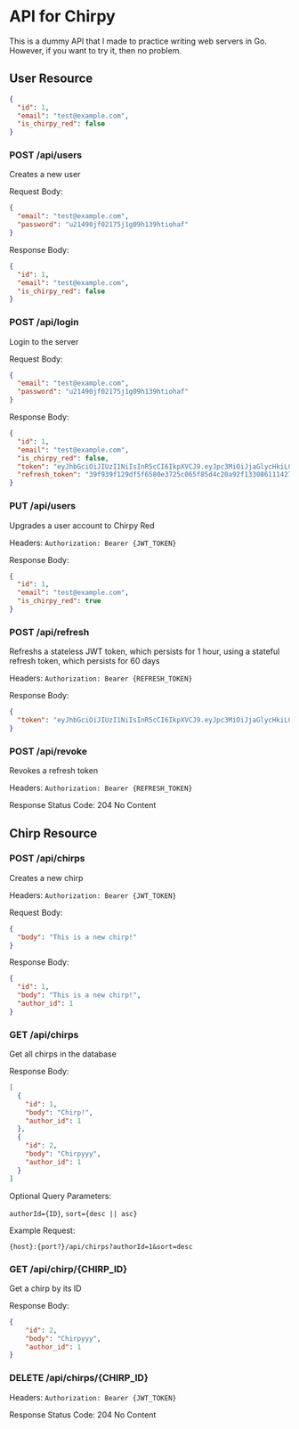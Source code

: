 # API for Chirpy
This is a dummy API that I made to practice writing web servers in Go. However, if you want to try it, then no problem.

## User Resource
```json
{
  "id": 1,
  "email": "test@example.com",
  "is_chirpy_red": false
}
```

### POST /api/users
Creates a new user

Request Body:
```json
{
  "email": "test@example.com",
  "password": "u21490jf02175j1g09h139htiohaf"
}
```

Response Body:
```json
{
  "id": 1,
  "email": "test@example.com",
  "is_chirpy_red": false
}
```

### POST /api/login
Login to the server

Request Body:
```json
{
  "email": "test@example.com",
  "password": "u21490jf02175j1g09h139htiohaf"
}
```

Response Body:
```json
{
  "id": 1,
  "email": "test@example.com",
  "is_chirpy_red": false,
  "token": "eyJhbGciOiJIUzI1NiIsInR5cCI6IkpXVCJ9.eyJpc3MiOiJjaGlycHkiLCJzdWIiOiIxIiwiZXhwIjoxNzI1ODk4NzQwLCJpYXQiOjE3MjU4OTUxNDB9.xAluyBkhGxk_cVp1lLk4wpZlVu4fjb-jw-6EBFByI7A",
  "refresh_token": "39f939f129df5f6580e3725c065f85d4c20a92f133086111427c88309d4e0de2"
}
```

### PUT /api/users
Upgrades a user account to Chirpy Red

Headers:
```Authorization: Bearer {JWT_TOKEN}```

Response Body:
```json
{
  "id": 1,
  "email": "test@example.com",
  "is_chirpy_red": true
}
```

### POST /api/refresh
Refreshs a stateless JWT token, which persists for 1 hour, using a stateful refresh token, which persists for 60 days

Headers:
```Authorization: Bearer {REFRESH_TOKEN}```

Response Body:
```json
{
  "token": "eyJhbGciOiJIUzI1NiIsInR5cCI6IkpXVCJ9.eyJpc3MiOiJjaGlycHkiLCJzdWIiOiIxIiwiZXhwIjoxNzI1OTAwMTAzLCJpYXQiOjE3MjU4OTY1MDN9.Tqc8Zow-MplmxfYYfqZCWCyBrzgDWCZU8lWdhNTDUNI"
}
```

### POST /api/revoke
Revokes a refresh token

Headers:
```Authorization: Bearer {REFRESH_TOKEN}```

Response Status Code: 204 No Content

## Chirp Resource

### POST /api/chirps
Creates a new chirp

Headers:
```Authorization: Bearer {JWT_TOKEN}```

Request Body:
```json
{
  "body": "This is a new chirp!"
}
```
Response Body:
```json
{
  "id": 1,
  "body": "This is a new chirp!",
  "author_id": 1
}
```

### GET /api/chirps
Get all chirps in the database

Response Body:
```json
[
  {
    "id": 1,
    "body": "Chirp!",
    "author_id": 1
  },
  {
    "id": 2,
    "body": "Chirpyyy",
    "author_id": 1
  }
]
```

Optional Query Parameters:

```authorId={ID}```, ```sort={desc || asc}```

Example Request:

```{host}:{port?}/api/chirps?authorId=1&sort=desc```

### GET /api/chirp/{CHIRP_ID}
Get a chirp by its ID

Response Body:
```json
{
    "id": 2,
    "body": "Chirpyyy",
    "author_id": 1
}
```

### DELETE /api/chirps/{CHIRP_ID}

Headers:
```Authorization: Bearer {JWT_TOKEN}```

Response Status Code: 204 No Content


